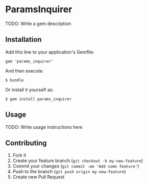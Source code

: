 # ParamsInquirer

TODO: Write a gem description

## Installation

Add this line to your application's Gemfile:

    gem 'params_inquirer'

And then execute:

    $ bundle

Or install it yourself as:

    $ gem install params_inquirer

## Usage

TODO: Write usage instructions here

## Contributing

1. Fork it
2. Create your feature branch (`git checkout -b my-new-feature`)
3. Commit your changes (`git commit -am 'Add some feature'`)
4. Push to the branch (`git push origin my-new-feature`)
5. Create new Pull Request
